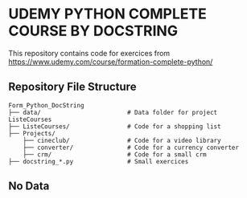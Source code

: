 # UDEMY PYTHON COMPLETE COURSE BY DOCSTRING
This repository contains code for exercices from  https://www.udemy.com/course/formation-complete-python/
## Repository File Structure
    Form_Python_DocString
    ├── data/          		         # Data folder for project ListeCourses
    ├── ListeCourses/       		 # Code for a shopping list
    ├── Projects/       		 
        ├── cineclub/       		 # Code for a video library
        ├── converter/       		 # Code for a currency converter
        ├── crm/       		         # Code for a small crm
    ├── docstring_*.py       		 # Small exercices 
## No Data